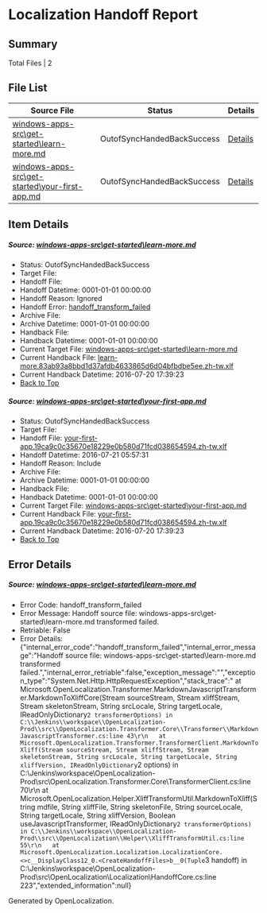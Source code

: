 # <a name='report-top'></a> Localization Handoff Report

## Summary
 Total Files | 2

## File List
 Source File | Status | Details 
 ----------- | ------ | ------- 
 [windows-apps-src\get-started\learn-more.md](https://github.com/Microsoft/windows-apps/blob/43ceaa69d85276274f5a5b2041b0392b7ec9d7f7/windows-apps-src/get-started/learn-more.md) | OutofSyncHandedBackSuccess | [Details](#38bb4cb94347455ba5970fa4227a834fac23253c2676)
 [windows-apps-src\get-started\your-first-app.md](https://github.com/Microsoft/windows-apps/blob/43ceaa69d85276274f5a5b2041b0392b7ec9d7f7/windows-apps-src/get-started/your-first-app.md) | OutofSyncHandedBackSuccess | [Details](#0cf6984f4e93563a4a52ce87d89f19850734c8332681)

## Item Details
##### <a name='38bb4cb94347455ba5970fa4227a834fac23253c2676'></a> Source: [windows-apps-src\get-started\learn-more.md](https://github.com/Microsoft/windows-apps/blob/43ceaa69d85276274f5a5b2041b0392b7ec9d7f7/windows-apps-src/get-started/learn-more.md)
* Status: OutofSyncHandedBackSuccess
* Target File: 
* Handoff File: 
* Handoff Datetime: 0001-01-01 00:00:00
* Handoff Reason: Ignored
* Handoff Error: [handoff_transform_failed](#38bb4cb94347455ba5970fa4227a834fac23253c2676handoff_transform_failed)
* Archive File: 
* Archive Datetime: 0001-01-01 00:00:00
* Handback File: 
* Handback Datetime: 0001-01-01 00:00:00
* Current Target File: [windows-apps-src\get-started\learn-more.md](https://github.com/Microsoft/windows-apps.zh-tw/blob/28d9426b29c49ad4d7d36ad8929a7eab1d0bd985/windows-apps-src/get-started/learn-more.md)
* Current Handback File: [learn-more.83ab93a8bbd1d37afdb4633865d6d04bfbdbe5ee.zh-tw.xlf](https://github.com/Microsoft/WDG.handback/blob/ba466a2470429e980e411fcb9bc1043d0c07ebdd/ol-handback/Microsoft/windows-apps.zh-tw/master/learn-more.83ab93a8bbd1d37afdb4633865d6d04bfbdbe5ee.zh-tw.xlf)
* Current Handback Datetime: 2016-07-20 17:39:23
* [Back to Top](#report-top)

##### <a name='0cf6984f4e93563a4a52ce87d89f19850734c8332681'></a> Source: [windows-apps-src\get-started\your-first-app.md](https://github.com/Microsoft/windows-apps/blob/43ceaa69d85276274f5a5b2041b0392b7ec9d7f7/windows-apps-src/get-started/your-first-app.md)
* Status: OutofSyncHandedBackSuccess
* Target File: 
* Handoff File: [your-first-app.19ca9c0c35670e18229e0b580d71fcd038654594.zh-tw.xlf](https://github.com/Microsoft/WDG.handoff/blob/4b7ee5cc5741e9c31a4364fc5fee07d0454c3dd1/ol-handoff/Microsoft/windows-apps.zh-tw/master/your-first-app.19ca9c0c35670e18229e0b580d71fcd038654594.zh-tw.xlf)
* Handoff Datetime: 2016-07-21 05:57:31
* Handoff Reason: Include
* Archive File: 
* Archive Datetime: 0001-01-01 00:00:00
* Handback File: 
* Handback Datetime: 0001-01-01 00:00:00
* Current Target File: [windows-apps-src\get-started\your-first-app.md](https://github.com/Microsoft/windows-apps.zh-tw/blob/28d9426b29c49ad4d7d36ad8929a7eab1d0bd985/windows-apps-src/get-started/your-first-app.md)
* Current Handback File: [your-first-app.19ca9c0c35670e18229e0b580d71fcd038654594.zh-tw.xlf](https://github.com/Microsoft/WDG.handback/blob/ba466a2470429e980e411fcb9bc1043d0c07ebdd/ol-handback/Microsoft/windows-apps.zh-tw/master/your-first-app.19ca9c0c35670e18229e0b580d71fcd038654594.zh-tw.xlf)
* Current Handback Datetime: 2016-07-20 17:39:23
* [Back to Top](#report-top)


## Error Details
##### <a name='38bb4cb94347455ba5970fa4227a834fac23253c2676handoff_transform_failed'></a> Source: [windows-apps-src\get-started\learn-more.md](#38bb4cb94347455ba5970fa4227a834fac23253c2676)
* Error Code: handoff_transform_failed
* Error Message: Handoff source file: windows-apps-src\get-started\learn-more.md transformed failed.
* Retriable: False
* Error Details: {"internal_error_code":"handoff_transform_failed","internal_error_message":"Handoff source file: windows-apps-src\\get-started\\learn-more.md transformed failed.","internal_error_retriable":false,"exception_message":"","exception_type":"System.Net.Http.HttpRequestException","stack_trace":"   at Microsoft.OpenLocalization.Transformer.MarkdownJavascriptTransformer.MarkdownToXliffCore(Stream sourceStream, Stream xliffStream, Stream skeletonStream, String srcLocale, String targetLocale, IReadOnlyDictionary`2 transformerOptions) in C:\\Jenkins\\workspace\\OpenLocalization-Prod\\src\\OpenLocalization.Transformer.Core\\Transformer\\MarkdownJavascriptTransformer.cs:line 43\r\n   at Microsoft.OpenLocalization.Transformer.TransformerClient.MarkdownToXliff(Stream sourceStream, Stream xliffStream, Stream skeletonStream, String srcLocale, String targetLocale, String xliffVersion, IReadOnlyDictionary`2 options) in C:\\Jenkins\\workspace\\OpenLocalization-Prod\\src\\OpenLocalization.Transformer.Core\\TransformerClient.cs:line 70\r\n   at Microsoft.OpenLocalization.Helper.XliffTransformUtil.MarkdownToXliff(String mdfile, String xliffFile, String skeletonFile, String sourceLocale, String targetLocale, String xliffVersion, Boolean useJavascriptTransformer, IReadOnlyDictionary`2 transformerOptions) in C:\\Jenkins\\workspace\\OpenLocalization-Prod\\src\\OpenLocalization\\Helper\\XliffTransformUtil.cs:line 55\r\n   at Microsoft.OpenLocalization.Localization.LocalizationCore.<>c__DisplayClass12_0.<CreateHandoffFiles>b__0(Tuple`3 handoff) in C:\\Jenkins\\workspace\\OpenLocalization-Prod\\src\\OpenLocalization\\Localization\\HandoffCore.cs:line 223","extended_information":null}


Generated by OpenLocalization.

